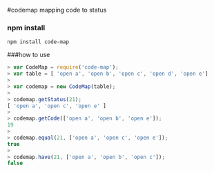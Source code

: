 #codemap
mapping code to status

### npm install
```
npm install code-map
```

###how to use


```javascript
> var CodeMap = require('code-map');
> var table = [ 'open a', 'open b', 'open c', 'open d', 'open e']
>
> var codemap = new CodeMap(table);
>
> codemap.getStatus(21);
[ 'open a', 'open c', 'open e' ]
>
> codemap.getCode(['open a', 'open b', 'open e']);
19
>
> codemap.equal(21, ['open a', 'open c', 'open e']);
true
>
> codemap.have(21, ['open a', 'open b', 'open c']);
false

```
